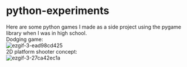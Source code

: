 # python-experiments
Here are some python games I made as a side project using the pygame library when I was in high school. <br>
Dodging game:<br>
![ezgif-3-ead98cd425](https://github.com/benjamingamrekeli/python-experiments/assets/53474397/db5ea729-298a-4467-8ba4-c33faf4cb759)<br>
2D platform shooter concept:<br>
![ezgif-3-27ca42ec1a](https://github.com/benjamingamrekeli/python-experiments/assets/53474397/c4ce8289-5a24-4447-859f-d3723dc7b690)
